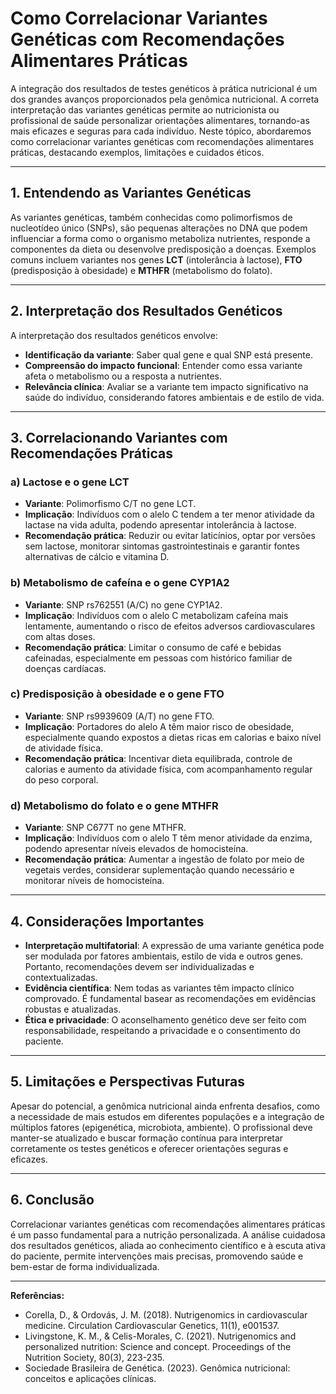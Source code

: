 # Como Correlacionar Variantes Genéticas com Recomendações Alimentares Práticas

A integração dos resultados de testes genéticos à prática nutricional é um dos grandes avanços proporcionados pela genômica nutricional. A correta interpretação das variantes genéticas permite ao nutricionista ou profissional de saúde personalizar orientações alimentares, tornando-as mais eficazes e seguras para cada indivíduo. Neste tópico, abordaremos como correlacionar variantes genéticas com recomendações alimentares práticas, destacando exemplos, limitações e cuidados éticos.

---

## 1. Entendendo as Variantes Genéticas

As variantes genéticas, também conhecidas como polimorfismos de nucleotídeo único (SNPs), são pequenas alterações no DNA que podem influenciar a forma como o organismo metaboliza nutrientes, responde a componentes da dieta ou desenvolve predisposição a doenças. Exemplos comuns incluem variantes nos genes **LCT** (intolerância à lactose), **FTO** (predisposição à obesidade) e **MTHFR** (metabolismo do folato).

---

## 2. Interpretação dos Resultados Genéticos

A interpretação dos resultados genéticos envolve:

- **Identificação da variante**: Saber qual gene e qual SNP está presente.
- **Compreensão do impacto funcional**: Entender como essa variante afeta o metabolismo ou a resposta a nutrientes.
- **Relevância clínica**: Avaliar se a variante tem impacto significativo na saúde do indivíduo, considerando fatores ambientais e de estilo de vida.

---

## 3. Correlacionando Variantes com Recomendações Práticas

### a) Lactose e o gene LCT

- **Variante**: Polimorfismo C/T no gene LCT.
- **Implicação**: Indivíduos com o alelo C tendem a ter menor atividade da lactase na vida adulta, podendo apresentar intolerância à lactose.
- **Recomendação prática**: Reduzir ou evitar laticínios, optar por versões sem lactose, monitorar sintomas gastrointestinais e garantir fontes alternativas de cálcio e vitamina D.

### b) Metabolismo de cafeína e o gene CYP1A2

- **Variante**: SNP rs762551 (A/C) no gene CYP1A2.
- **Implicação**: Indivíduos com o alelo C metabolizam cafeína mais lentamente, aumentando o risco de efeitos adversos cardiovasculares com altas doses.
- **Recomendação prática**: Limitar o consumo de café e bebidas cafeinadas, especialmente em pessoas com histórico familiar de doenças cardíacas.

### c) Predisposição à obesidade e o gene FTO

- **Variante**: SNP rs9939609 (A/T) no gene FTO.
- **Implicação**: Portadores do alelo A têm maior risco de obesidade, especialmente quando expostos a dietas ricas em calorias e baixo nível de atividade física.
- **Recomendação prática**: Incentivar dieta equilibrada, controle de calorias e aumento da atividade física, com acompanhamento regular do peso corporal.

### d) Metabolismo do folato e o gene MTHFR

- **Variante**: SNP C677T no gene MTHFR.
- **Implicação**: Indivíduos com o alelo T têm menor atividade da enzima, podendo apresentar níveis elevados de homocisteína.
- **Recomendação prática**: Aumentar a ingestão de folato por meio de vegetais verdes, considerar suplementação quando necessário e monitorar níveis de homocisteína.

---

## 4. Considerações Importantes

- **Interpretação multifatorial**: A expressão de uma variante genética pode ser modulada por fatores ambientais, estilo de vida e outros genes. Portanto, recomendações devem ser individualizadas e contextualizadas.
- **Evidência científica**: Nem todas as variantes têm impacto clínico comprovado. É fundamental basear as recomendações em evidências robustas e atualizadas.
- **Ética e privacidade**: O aconselhamento genético deve ser feito com responsabilidade, respeitando a privacidade e o consentimento do paciente.

---

## 5. Limitações e Perspectivas Futuras

Apesar do potencial, a genômica nutricional ainda enfrenta desafios, como a necessidade de mais estudos em diferentes populações e a integração de múltiplos fatores (epigenética, microbiota, ambiente). O profissional deve manter-se atualizado e buscar formação contínua para interpretar corretamente os testes genéticos e oferecer orientações seguras e eficazes.

---

## 6. Conclusão

Correlacionar variantes genéticas com recomendações alimentares práticas é um passo fundamental para a nutrição personalizada. A análise cuidadosa dos resultados genéticos, aliada ao conhecimento científico e à escuta ativa do paciente, permite intervenções mais precisas, promovendo saúde e bem-estar de forma individualizada.

---

**Referências:**

- Corella, D., & Ordovás, J. M. (2018). Nutrigenomics in cardiovascular medicine. Circulation Cardiovascular Genetics, 11(1), e001537.
- Livingstone, K. M., & Celis-Morales, C. (2021). Nutrigenomics and personalized nutrition: Science and concept. Proceedings of the Nutrition Society, 80(3), 223-235.
- Sociedade Brasileira de Genética. (2023). Genômica nutricional: conceitos e aplicações clínicas.